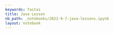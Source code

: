 ```yaml
---
keywords: fastai
title: Java Lesson
nb_path: _notebooks/2022-9-7-java-lessons.ipynb
layout: notebook
---
```


<!--
#################################################
### THIS FILE WAS AUTOGENERATED! DO NOT EDIT! ###
#################################################
# file to edit: _notebooks/2022-9-7-java-lessons.ipynb
-->

<div class="container" id="notebook-container">
        
</div>
 


